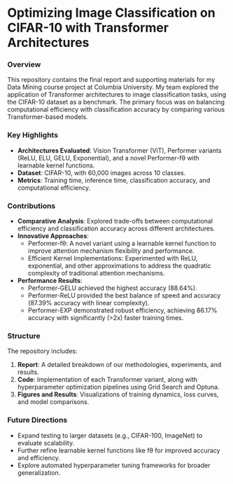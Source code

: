# Optimizing Image Classification on CIFAR-10 with Transformer Architectures

### Overview
This repository contains the final report and supporting materials for my Data Mining course project at Columbia University. My team explored the application of Transformer architectures to image classification tasks, using the CIFAR-10 dataset as a benchmark. The primary focus was on balancing computational efficiency with classification accuracy by comparing various Transformer-based models.

### Key Highlights
- **Architectures Evaluated**: Vision Transformer (ViT), Performer variants (ReLU, ELU, GELU, Exponential), and a novel Performer-fθ with learnable kernel functions.
- **Dataset**: CIFAR-10, with 60,000 images across 10 classes.
- **Metrics**: Training time, inference time, classification accuracy, and computational efficiency.

### Contributions
- **Comparative Analysis**: Explored trade-offs between computational efficiency and classification accuracy across different architectures.
- **Innovative Approaches**:
  - Performer-fθ: A novel variant using a learnable kernel function to improve attention mechanism flexibility and performance.
  - Efficient Kernel Implementations: Experimented with ReLU, exponential, and other approximations to address the quadratic complexity of traditional attention mechanisms.
- **Performance Results**:
  - Performer-GELU achieved the highest accuracy (88.64%).
  - Performer-ReLU provided the best balance of speed and accuracy (87.39% accuracy with linear complexity).
  - Performer-EXP demonstrated robust efficiency, achieving 86.17% accuracy with significantly (>2x) faster training times.

### Structure
The repository includes:
1. **Report**: A detailed breakdown of our methodologies, experiments, and results.
2. **Code**: Implementation of each Transformer variant, along with hyperparameter optimization pipelines using Grid Search and Optuna.
3. **Figures and Results**: Visualizations of training dynamics, loss curves, and model comparisons.

### Future Directions
- Expand testing to larger datasets (e.g., CIFAR-100, ImageNet) to evaluate scalability.
- Further refine learnable kernel functions like fθ for improved accuracy and efficiency.
- Explore automated hyperparameter tuning frameworks for broader generalization.
